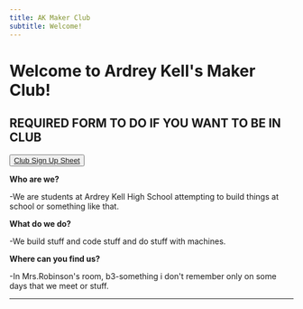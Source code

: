 ```yaml
---
title: AK Maker Club
subtitle: Welcome!
---
```


# Welcome to Ardrey Kell's Maker Club!

## REQUIRED FORM TO DO IF YOU WANT TO BE IN CLUB

<button class="button-save large"> [Club Sign Up Sheet](https://goo.gl/forms/OLAcnNZqATJGFplv2 "Please Fill This Out") </button>

**Who are we?**

-We are students at Ardrey Kell High School attempting to build things at school or something like that.

**What do we do?**

-We build stuff and code stuff and do stuff with machines.

**Where can you find us?**

-In Mrs.Robinson's room, b3-something i don't remember only on some days that we meet or stuff.

---
